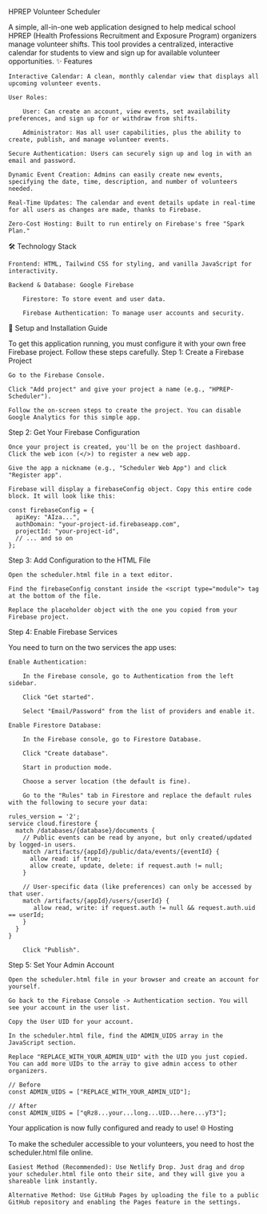 HPREP Volunteer Scheduler

A simple, all-in-one web application designed to help medical school HPREP (Health Professions Recruitment and Exposure Program) organizers manage volunteer shifts. This tool provides a centralized, interactive calendar for students to view and sign up for available volunteer opportunities.
✨ Features

    Interactive Calendar: A clean, monthly calendar view that displays all upcoming volunteer events.

    User Roles:

        User: Can create an account, view events, set availability preferences, and sign up for or withdraw from shifts.

        Administrator: Has all user capabilities, plus the ability to create, publish, and manage volunteer events.

    Secure Authentication: Users can securely sign up and log in with an email and password.

    Dynamic Event Creation: Admins can easily create new events, specifying the date, time, description, and number of volunteers needed.

    Real-Time Updates: The calendar and event details update in real-time for all users as changes are made, thanks to Firebase.

    Zero-Cost Hosting: Built to run entirely on Firebase's free "Spark Plan."

🛠️ Technology Stack

    Frontend: HTML, Tailwind CSS for styling, and vanilla JavaScript for interactivity.

    Backend & Database: Google Firebase

        Firestore: To store event and user data.

        Firebase Authentication: To manage user accounts and security.

🚀 Setup and Installation Guide

To get this application running, you must configure it with your own free Firebase project. Follow these steps carefully.
Step 1: Create a Firebase Project

    Go to the Firebase Console.

    Click "Add project" and give your project a name (e.g., "HPREP-Scheduler").

    Follow the on-screen steps to create the project. You can disable Google Analytics for this simple app.

Step 2: Get Your Firebase Configuration

    Once your project is created, you'll be on the project dashboard. Click the web icon (</>) to register a new web app.

    Give the app a nickname (e.g., "Scheduler Web App") and click "Register app".

    Firebase will display a firebaseConfig object. Copy this entire code block. It will look like this:

    const firebaseConfig = {
      apiKey: "AIza...",
      authDomain: "your-project-id.firebaseapp.com",
      projectId: "your-project-id",
      // ... and so on
    };

Step 3: Add Configuration to the HTML File

    Open the scheduler.html file in a text editor.

    Find the firebaseConfig constant inside the <script type="module"> tag at the bottom of the file.

    Replace the placeholder object with the one you copied from your Firebase project.

Step 4: Enable Firebase Services

You need to turn on the two services the app uses:

    Enable Authentication:

        In the Firebase console, go to Authentication from the left sidebar.

        Click "Get started".

        Select "Email/Password" from the list of providers and enable it.

    Enable Firestore Database:

        In the Firebase console, go to Firestore Database.

        Click "Create database".

        Start in production mode.

        Choose a server location (the default is fine).

        Go to the "Rules" tab in Firestore and replace the default rules with the following to secure your data:

    rules_version = '2';
    service cloud.firestore {
      match /databases/{database}/documents {
        // Public events can be read by anyone, but only created/updated by logged-in users.
        match /artifacts/{appId}/public/data/events/{eventId} {
          allow read: if true;
          allow create, update, delete: if request.auth != null;
        }

        // User-specific data (like preferences) can only be accessed by that user.
        match /artifacts/{appId}/users/{userId} {
           allow read, write: if request.auth != null && request.auth.uid == userId;
        }
      }
    }

        Click "Publish".

Step 5: Set Your Admin Account

    Open the scheduler.html file in your browser and create an account for yourself.

    Go back to the Firebase Console -> Authentication section. You will see your account in the user list.

    Copy the User UID for your account.

    In the scheduler.html file, find the ADMIN_UIDS array in the JavaScript section.

    Replace "REPLACE_WITH_YOUR_ADMIN_UID" with the UID you just copied. You can add more UIDs to the array to give admin access to other organizers.

    // Before
    const ADMIN_UIDS = ["REPLACE_WITH_YOUR_ADMIN_UID"];

    // After
    const ADMIN_UIDS = ["qRz8...your...long...UID...here...yT3"];

Your application is now fully configured and ready to use!
🌐 Hosting

To make the scheduler accessible to your volunteers, you need to host the scheduler.html file online.

    Easiest Method (Recommended): Use Netlify Drop. Just drag and drop your scheduler.html file onto their site, and they will give you a shareable link instantly.

    Alternative Method: Use GitHub Pages by uploading the file to a public GitHub repository and enabling the Pages feature in the settings.
